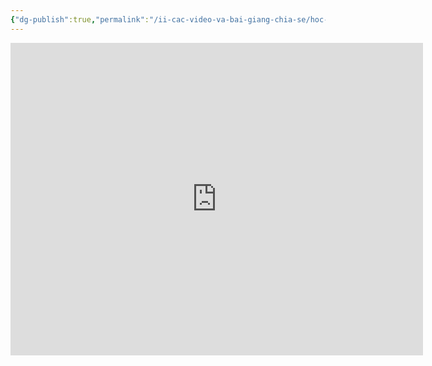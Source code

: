 ```yaml
---
{"dg-publish":true,"permalink":"/ii-cac-video-va-bai-giang-chia-se/hoc-tu-vung-bang-space-repetition/","dgPassFrontmatter":true,"noteIcon":"1","created":"","updated":""}
---
```


<iframe width="660" height="500" src="https://www.youtube.com/embed/aBh1oNtRsBE" title="YouTube video player" frameborder="0" allow="accelerometer; autoplay; clipboard-write; encrypted-media; gyroscope; picture-in-picture; web-share" allowfullscreen></iframe>